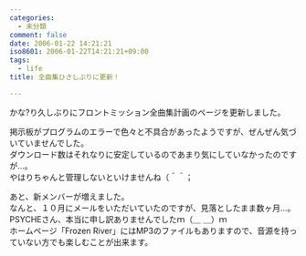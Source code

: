```yaml
---
categories:
  - 未分類
comment: false
date: 2006-01-22 14:21:21
iso8601: 2006-01-22T14:21:21+09:00
tags:
  - life
title: 全曲集ひさしぶりに更新！

---
```


<div class="entry-body">
  <p>かな?り久しぶりにフロントミッション全曲集計画のページを更新しました。</p>

  <p>掲示板がプログラムのエラーで色々と不具合があったようですが、ぜんぜん気づいていませんでした。<br />
    ダウンロード数はそれなりに安定しているのであまり気にしていなかったのですが…。<br />
    やはりちゃんと管理しないといけませんね（＾＾；</p>

  <p>あと、新メンバーが増えました。<br />
    なんと、１０月にメールをいただいていたのですが、見落としたまま数ヶ月…。<br />
    PSYCHEさん、本当に申し訳ありませんでしたｍ（＿ ＿）ｍ<br />
    ホームページ「Frozen River」にはMP3のファイルもありますので、音源を持っていない方でも楽しむことが出来ます。</p>
</div>
